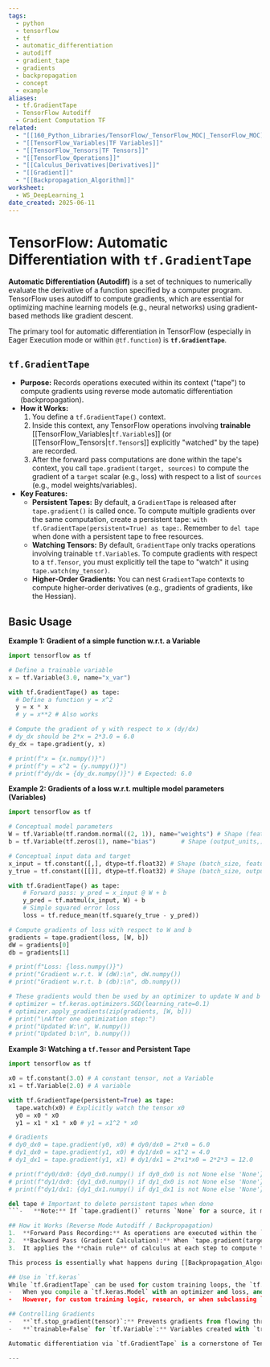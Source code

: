```yaml
---
tags:
  - python
  - tensorflow
  - tf
  - automatic_differentiation
  - autodiff
  - gradient_tape
  - gradients
  - backpropagation
  - concept
  - example
aliases:
  - tf.GradientTape
  - TensorFlow Autodiff
  - Gradient Computation TF
related:
  - "[[160_Python_Libraries/TensorFlow/_TensorFlow_MOC|_TensorFlow_MOC]]"
  - "[[TensorFlow_Variables|TF Variables]]"
  - "[[TensorFlow_Tensors|TF Tensors]]"
  - "[[TensorFlow_Operations]]"
  - "[[Calculus_Derivatives|Derivatives]]"
  - "[[Gradient]]"
  - "[[Backpropagation_Algorithm]]"
worksheet:
  - WS_DeepLearning_1
date_created: 2025-06-11
---
```

# TensorFlow: Automatic Differentiation with `tf.GradientTape`

**Automatic Differentiation (Autodiff)** is a set of techniques to numerically evaluate the derivative of a function specified by a computer program. TensorFlow uses autodiff to compute gradients, which are essential for optimizing machine learning models (e.g., neural networks) using gradient-based methods like gradient descent.

The primary tool for automatic differentiation in TensorFlow (especially in Eager Execution mode or within `@tf.function`) is **`tf.GradientTape`**.

## `tf.GradientTape`
-   **Purpose:** Records operations executed within its context ("tape") to compute gradients using reverse mode automatic differentiation (backpropagation).
-   **How it Works:**
    1.  You define a `tf.GradientTape()` context.
    2.  Inside this context, any TensorFlow operations involving **trainable** [[TensorFlow_Variables|`tf.Variable`s]] (or [[TensorFlow_Tensors|`tf.Tensor`s]] explicitly "watched" by the tape) are recorded.
    3.  After the forward pass computations are done within the tape's context, you call `tape.gradient(target, sources)` to compute the gradient of a `target` scalar (e.g., loss) with respect to a list of `sources` (e.g., model weights/variables).
-   **Key Features:**
    -   **Persistent Tapes:** By default, a `GradientTape` is released after `tape.gradient()` is called once. To compute multiple gradients over the same computation, create a persistent tape: `with tf.GradientTape(persistent=True) as tape:`. Remember to `del tape` when done with a persistent tape to free resources.
    -   **Watching Tensors:** By default, `GradientTape` only tracks operations involving trainable `tf.Variable`s. To compute gradients with respect to a `tf.Tensor`, you must explicitly tell the tape to "watch" it using `tape.watch(my_tensor)`.
    -   **Higher-Order Gradients:** You can nest `GradientTape` contexts to compute higher-order derivatives (e.g., gradients of gradients, like the Hessian).

## Basic Usage

**Example 1: Gradient of a simple function w.r.t. a Variable**
```python
import tensorflow as tf

# Define a trainable variable
x = tf.Variable(3.0, name="x_var")

with tf.GradientTape() as tape:
  # Define a function y = x^2
  y = x * x 
  # y = x**2 # Also works

# Compute the gradient of y with respect to x (dy/dx)
# dy_dx should be 2*x = 2*3.0 = 6.0
dy_dx = tape.gradient(y, x)

# print(f"x = {x.numpy()}")
# print(f"y = x^2 = {y.numpy()}")
# print(f"dy/dx = {dy_dx.numpy()}") # Expected: 6.0
```

**Example 2: Gradients of a loss w.r.t. multiple model parameters (Variables)**
```python
import tensorflow as tf

# Conceptual model parameters
W = tf.Variable(tf.random.normal((2, 1)), name="weights") # Shape (features, output_units)
b = tf.Variable(tf.zeros(1), name="bias")       # Shape (output_units,)

# Conceptual input data and target
x_input = tf.constant([,], dtype=tf.float32) # Shape (batch_size, features)
y_true = tf.constant([[]], dtype=tf.float32) # Shape (batch_size, output_units)

with tf.GradientTape() as tape:
    # Forward pass: y_pred = x_input @ W + b
    y_pred = tf.matmul(x_input, W) + b
    # Simple squared error loss
    loss = tf.reduce_mean(tf.square(y_true - y_pred))

# Compute gradients of loss with respect to W and b
gradients = tape.gradient(loss, [W, b])
dW = gradients[0]
db = gradients[1]

# print(f"Loss: {loss.numpy()}")
# print("Gradient w.r.t. W (dW):\n", dW.numpy())
# print("Gradient w.r.t. b (db):\n", db.numpy())

# These gradients would then be used by an optimizer to update W and b
# optimizer = tf.keras.optimizers.SGD(learning_rate=0.1)
# optimizer.apply_gradients(zip(gradients, [W, b]))
# print("\nAfter one optimization step:")
# print("Updated W:\n", W.numpy())
# print("Updated b:\n", b.numpy())
```

**Example 3: Watching a `tf.Tensor` and Persistent Tape**
```python
import tensorflow as tf

x0 = tf.constant(3.0) # A constant tensor, not a Variable
x1 = tf.Variable(2.0) # A variable

with tf.GradientTape(persistent=True) as tape:
  tape.watch(x0) # Explicitly watch the tensor x0
  y0 = x0 * x0
  y1 = x1 * x1 * x0 # y1 = x1^2 * x0

# Gradients
# dy0_dx0 = tape.gradient(y0, x0) # dy0/dx0 = 2*x0 = 6.0
# dy1_dx0 = tape.gradient(y1, x0) # dy1/dx0 = x1^2 = 4.0
# dy1_dx1 = tape.gradient(y1, x1) # dy1/dx1 = 2*x1*x0 = 2*2*3 = 12.0

# print(f"dy0/dx0: {dy0_dx0.numpy() if dy0_dx0 is not None else 'None'}")
# print(f"dy1/dx0: {dy1_dx0.numpy() if dy1_dx0 is not None else 'None'}")
# print(f"dy1/dx1: {dy1_dx1.numpy() if dy1_dx1 is not None else 'None'}")

del tape # Important to delete persistent tapes when done
```-   **Note:** If `tape.gradient()` returns `None` for a source, it means the target is not connected to that source in the recorded computation graph, or the source was not "watched" (if it's a Tensor) or was marked `trainable=False` (if it's a Variable).

## How it Works (Reverse Mode Autodiff / Backpropagation)
1.  **Forward Pass Recording:** As operations are executed within the `tf.GradientTape` context, TensorFlow builds a record of the sequence of operations (the "tape") and any intermediate values needed for gradient computation.
2.  **Backward Pass (Gradient Calculation):** When `tape.gradient(target, sources)` is called, TensorFlow traverses this recorded graph of operations in reverse order (from `target` back to `sources`).
3.  It applies the **chain rule** of calculus at each step to compute the gradients of the `target` with respect to the `sources`.

This process is essentially what happens during [[Backpropagation_Algorithm|backpropagation]] in neural networks.

## Use in `tf.keras`
While `tf.GradientTape` can be used for custom training loops, the `tf.keras` high-level API largely abstracts this away:
-   When you compile a `tf.keras.Model` with an optimizer and loss, and then call `model.fit()`, Keras automatically uses `tf.GradientTape` internally to compute gradients and apply updates to the model's trainable variables.
-   However, for custom training logic, research, or when subclassing `tf.keras.Model` and overriding `train_step`, you would use `tf.GradientTape` explicitly.

## Controlling Gradients
-   **`tf.stop_gradient(tensor)`:** Prevents gradients from flowing through a particular tensor during backpropagation. Useful if you want to treat a part of your computation as a constant with respect to differentiation.
-   **`trainable=False` for `tf.Variable`:** Variables created with `trainable=False` will not be tracked by default, and `tape.gradient()` will return `None` for them. This is useful for freezing layers or parts of a model during training.

Automatic differentiation via `tf.GradientTape` is a cornerstone of TensorFlow, enabling the efficient training of complex models by automatically handling the intricate process of gradient computation.

---